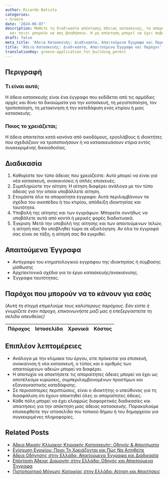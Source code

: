 ```yaml
---
author: Ricardo Batista
categories:
- Greece
date: '2024-06-07'
description: Μάθετε τη διαδικασία απόκτησης άδειας κατασκευής, τα απαραίτητα έγγραφα
  και ποιοι μπορούν να σας βοηθήσουν. Η μη απόκτηση μπορεί να έχει σοβαρές συνέπειες.
draft: false
meta_title: 'Άδεια Κατασκευής: Διαδικασία, Απαιτούμενα Έγγραφα και Παρόχοι'
title: 'Άδεια Κατασκευής: Διαδικασία, Απαιτούμενα Έγγραφα και Παρόχοι'
translationKey: greece-application_for_building_permit
---
```



## Περιγραφή 

### Τι είναι αυτό;
Η άδεια κατασκευής είναι ένα έγγραφο που εκδίδεται από τις αρμόδιες αρχές και δίνει τα δικαιώματα για την κατασκευή, τη μεγιστοποίηση, τον τροποποίηση, τη μετακίνηση ή την κατεδάφιση ενός κτιρίου ή μιας κατασκευής.

### Ποιος το χρειάζεται;
Η άδεια απαιτείται κατά κανόνα από οικοδόμους, εργολάβους ή ιδιοκτήτες που σχεδιάζουν να τροποποιήσουν ή να κατασκευάσουν κτίρια εντός συγκεκριμένης δικαιοδοσίας.

## Διαδικασία

1. Καθορίστε τον τύπο άδειας που χρειάζεστε: Αυτό μπορεί να είναι για νέα κατασκευή, ανακαινίσεις ή απλές επισκευές.
2. Συμπληρώστε την αίτηση: Η αίτηση διαφέρει ανάλογα με τον τύπο άδειας για την οποία υποβάλλετε αίτηση.
3. Ετοιμάστε όλα τα απαραίτητα έγγραφα: Αυτά περιλαμβάνουν τα σχέδια του οικοπέδου ή του κτιρίου, απόδειξη ιδιοκτησίας και ταυτότητα.
4. Υποβολή της αίτησης και των εγγράφων: Μπορείτε συνήθως να υποβάλετε αυτά από κοντά ή μερικές φορές διαδικτυακά.
5. Έγκριση: Μετά την υποβολή της αίτησης και των απαιτούμενων τελών, η αίτησή σας θα υποβληθεί τώρα σε αξιολόγηση. Αν όλα τα έγγραφά σας είναι σε τάξη, η αίτησή σας θα εγκριθεί.

## Απαιτούμενα Έγγραφα 

- Αντίγραφο του κτηματολογικού εγγράφου της ιδιοκτησίας ή σύμβασης μίσθωσης
- Αρχιτεκτονικά σχέδια για το έργο κατασκευής/ανακαίνισης.
- Έγγραφα ταυτότητας.

## Παρόχοι που μπορούν να το κάνουν για εσάς

_(Αυτή τη στιγμή επιμελούμε τους καλύτερους παρόχους. Εάν είστε ή γνωρίζετε έναν πάροχο, επικοινωνήστε μαζί μας ή επεξεργαστείτε τη σελίδα απευθείας)_

| Πάροχος | Ιστοσελίδα | Χρονικά | Κόστος |
| --------------- | --------------- | :-------------: | :-------------: |

## Επιπλέον λεπτομέρειες 

- Ανάλογα με την κλίμακα του έργου, είτε πρόκειται για επισκευή, ανακαίνιση ή νέα κατασκευή, ο τύπος και ο αριθμός των απαιτούμενων αδειών μπορεί να διαφέρει.
- Η αποτυχία να αποκτήσετε τις απαραίτητες άδειες μπορεί να έχει ως αποτέλεσμα κυρώσεις, συμπεριλαμβανομένων προστίμων και εξαναγκαστικής κατεδάφισης.
- Σε περισσότερες περιπτώσεις, είναι ο ιδιοκτήτης ο υπεύθυνος για τη διασφάλιση ότι έχουν αποκτηθεί όλες οι απαραίτητες άδειες.
- Κάθε πόλη μπορεί να έχει ελαφρώς διαφορετικές διαδικασίες και απαιτήσεις για την απόκτηση μιας άδειας κατασκευής. Παρακαλούμε επισκεφθείτε την ιστοσελίδα του τοπικού δήμου ή του δημαρχείου για συγκεκριμένες πληροφορίες.
## Related Posts

- [Άδεια Μικρής Κλίμακας Κτιριακής Κατασκευής: Οδηγός & Απαιτήματα](https://tramitit.com/el/guides/greece/aitese_gia_adeia_mikres_klimakas/)
- [Ενίσχυση Ενοικίου: Ποιοι Τη Χρειάζονται και Πώς Να Αιτηθείτε](https://tramitit.com/el/guides/greece/aitese_gia_epidotese_enoikiou/)
- [Άδεια Οδήγησης στην Ελλάδα: Απαιτούμενα Έγγραφα και Διαδικασία](https://tramitit.com/el/guides/greece/aitese_gia_adeia_odegeses/)
- [Επέκταση Άδειας Διαμονής στην Ελλάδα: Οδηγός και Απαιτούμενα Έγγραφα](https://tramitit.com/el/guides/greece/aitese_gia_paratase_adeias_diamones/)
- [Πιστοποιητικό Μόνιμης Κατοικίας στην Ελλάδα: Αίτηση και Απαιτήσεις](https://tramitit.com/el/guides/greece/aitese_gia_bebaiose_monimou_katoikias/)